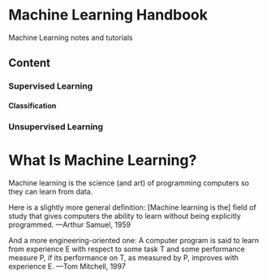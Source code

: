 # Machine Learning Handbook
Machine Learning notes and tutorials


## Content

### Supervised Learning
#### Classification

### Unsupervised Learning



# What Is Machine Learning?
Machine learning is the science (and art) of programming computers so they can
learn from data.

Here is a slightly more general definition:
  [Machine learning is the] field of study that gives computers the ability to learn
without being explicitly programmed.
—Arthur Samuel, 1959

And a more engineering-oriented one:
  A computer program is said to learn from experience E with respect to some task
T and some performance measure P, if its performance on T, as measured by P,
improves with experience E.
—Tom Mitchell, 1997
